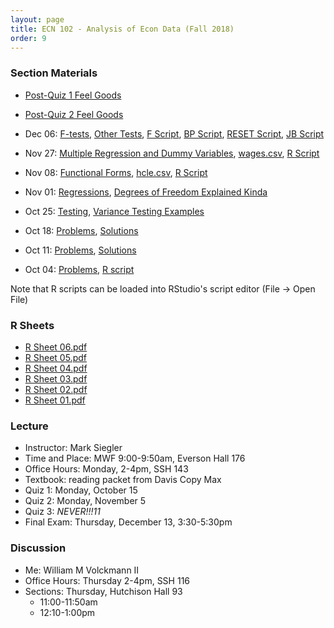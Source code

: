 ```yaml
---
layout: page
title: ECN 102 - Analysis of Econ Data (Fall 2018)
order: 9
---
```



### Section Materials
* [Post-Quiz 1 Feel Goods](https://youtu.be/_reps5BBHTs)
* [Post-Quiz 2 Feel Goods](https://youtu.be/zvEWFjWfqiU)

* Dec 06: [F-tests](08-Ftests.pdf), [Other Tests](08-OtherTests.pdf), [F Script](08-Ftest.R),
[BP Script](08-BPtest.R), [RESET Script](08-RESET.R), [JB Script](08-JBtest.R)
* Nov 27: [Multiple Regression and Dummy Variables](07-multipleregression.pdf), [wages.csv](wages.csv), [R Script](07-wages.R)
* Nov 08: [Functional Forms](06-functionalforms.pdf), [hcle.csv](hcle.csv), [R Script](06-hcle.R)
* Nov 01: [Regressions](05-regressions.pdf), [Degrees of Freedom Explained Kinda](05-df.pdf)
* Oct 25: [Testing](04-tests.pdf), [Variance Testing Examples](04-chiandFexamples.pdf)
* Oct 18: [Problems](03-CIpvalue.pdf), [Solutions](03-CIpvalue-ans.pdf)
* Oct 11: [Problems](02-sampling.pdf), [Solutions](02-sampling-ans.pdf)
* Oct 04: [Problems](01-summarystats.pdf), [R script](01-summarystats.R)

Note that R scripts can be loaded into RStudio's script editor (File -> Open File)


### R Sheets
* [R Sheet 06.pdf](Rsheet-06.pdf)
* [R Sheet 05.pdf](Rsheet-05.pdf)
* [R Sheet 04.pdf](Rsheet-04.pdf)
* [R Sheet 03.pdf](Rsheet-03.pdf)
* [R Sheet 02.pdf](Rsheet-02.pdf)
* [R Sheet 01.pdf](Rsheet-01.pdf)


### Lecture
* Instructor: Mark Siegler
* Time and Place: MWF 9:00-9:50am, Everson Hall 176
* Office Hours: Monday, 2-4pm, SSH 143
* Textbook: reading packet from Davis Copy Max
* Quiz 1: Monday, October 15
* Quiz 2: Monday, November 5
* Quiz 3: *NEVER!!!11*
* Final Exam: Thursday, December 13, 3:30-5:30pm


### Discussion
* Me: William M Volckmann II
* Office Hours: Thursday 2-4pm, SSH 116
* Sections: Thursday, Hutchison Hall 93
  * 11:00-11:50am
  * 12:10-1:00pm
